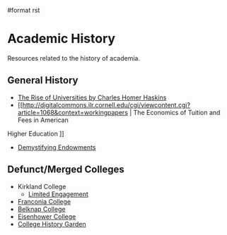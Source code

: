 \#format rst

Academic History
================

Resources related to the history of academia.

General History
---------------

-   [The Rise of Universities by Charles Homer Haskins](http://www.elfinspell.com/UniversitiesTitle.html)
-   [[<http://digitalcommons.ilr.cornell.edu/cgi/viewcontent.cgi?article=1068&context=workingpapers> | The Economics of Tuition and Fees in American

Higher Education ]]

-   [Demystifying Endowments](http://digitalcommons.ilr.cornell.edu/reports/41/)

Defunct/Merged Colleges
-----------------------

-   Kirkland College
    -   [Limited Engagement](https://www.amazon.com/Limited-Engagement-Kirkland-1965-1978-Coordinate/dp/1425700691)
-   [Franconia College](http://franconia.to/)
-   [Belknap College](http://www.belknapcollege.com)
-   [Eisenhower College](https://www.eisenhowercollege.org/)
-   [College History Garden](https://collegehistorygarden.blogspot.com/)

